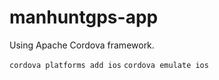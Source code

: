 # manhuntgps-app
Using Apache Cordova framework.

`cordova platforms add ios`
`cordova emulate ios`
